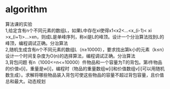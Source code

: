 # algorithm
算法课的实验  
1,给定含有n个不同元素的数组L，如果L中存在xi使得x1<x2<...<x_(i-1)< xi >x_(i+1)>...>xn，则成L是单峰序列，称xi是L的峰顶。设计一个分治算法找到L的峰顶，编程调试正确。分治算法  
2,随机生成含有n个不同元素的数组L（n≥10000），要求找出第k小的元素（k≤n）设计一个时间复杂度为O(n)的选择算法，编程调试正确。分治算法  
3,背包问题 有n（1000<=n<=10000）件物品和一个容量为T的背包。第i件物品的价值v[i]，重量是w[i]，编程时（物品的重量数组w[i]和价值数组v[i]可以用随机数生成）。求解将哪些物品装入背包可使这些物品的容量不超过背包容量，且价值总和最大。动态规划
